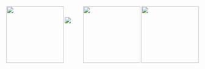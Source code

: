 <div>
 <a href="https://github.com/flavio-junior">
    <img align="left" height="150em" src="https://github-readme-stats.vercel.app/api?username=flavio-junior&show_icons=true&theme=black&include_all_commits=true&count_private=true"/>
    <img align="right" height="150em" src="https://github-readme-stats.vercel.app/api/top-langs/?username=flavio-junior&layout=compact&langs_count=16&theme=black"/>
  </a>
</div>  

<div>
 <a href="https://github.com/flavio-junior">
    <img align="right" height="150em" src="https://github-readme-stats.vercel.app/api/top-langs/?username=flavio-junior&layout=compact&langs_count=16&theme=black"/>
  </a>
</div>  

##

<div>
<a href="https://github.com/flavio-junior" target="_blank"><img src="https://img.shields.io/badge/GitHub-100000?style=for-the-badge&logo=github&logoColor=white"  target="_blank"></a>
</div>
